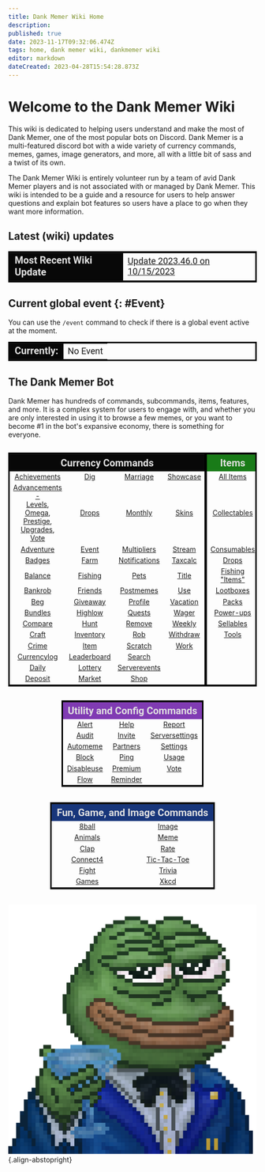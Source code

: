 ```yaml
---
title: Dank Memer Wiki Home
description: 
published: true
date: 2023-11-17T09:32:06.474Z
tags: home, dank memer wiki, dankmemer wiki
editor: markdown
dateCreated: 2023-04-28T15:54:28.873Z
---
```


# Welcome to the Dank Memer Wiki


This wiki is dedicated to helping users understand and make the most of Dank Memer, one of the most popular bots on Discord. Dank Memer is a multi-featured discord bot with a wide variety of currency commands, memes, games, image generators, and more, all with a little bit of sass and a twist of its own.

The Dank Memer Wiki is entirely volunteer run by a team of avid Dank Memer players and is not associated with or managed by Dank Memer. This wiki is intended to be a guide and a resource for users to help answer questions and explain bot features so users have a place to go when they want more information.

## Latest (wiki) updates

<center>

  <table style ="border: solid #000000; word-wrap: break-word;">
  <td style="background-color:#080808; color:#E0E0E0; font: 20px Roboto; font-weight: bold;">Most Recent Wiki Update</td>
      <td style="font: 18px Roboto"> <a href="https://dankmemer.lol/changelog" target="_blank">Update 2023.46.0 on 10/15/2023</a></td>
  </table>

</center>

## Current global event {: #Event}

You can use the `/event` command to check if there is a global event active at the moment.
<center>

  <table style ="border: solid #000000; word-wrap: break-word;">
  <td style="background-color:#080808; color:#E0E0E0; font: 20px Roboto; font-weight: bold;">Currently: </td>
      <td style="font: 18px Roboto">No Event </td>
  </table>

</center>

## The Dank Memer Bot
Dank Memer has hundreds of commands, subcommands, items, features, and more. It is a complex system for users to engage with, and whether you are only interested in using it to browse a few memes, or you want to become #1 in the bot's expansive economy, there is something for everyone.
<br>


<div style="overflow-x: auto;">
  <center>
    <table style ="border: solid #000000; word-wrap: break-word;">
   <tr style="background-color:#080808">
      <th style="background-color:#080808; color:#E0E0E0; font: 20px Roboto; font-weight: bold;" colspan="4">Currency Commands</th>
      <th style="background-color:#197b18; color:#E0E0E0; font: 20px Roboto; font-weight: bold;; border-left: 5px solid #000000;" >Items</th>
      </tr>
<tr align=center>
    <td><a href="/Bot-features/Currency-Commands/Achievements" target="_blank">Achievements</a></td>
  	<td><a href="/Bot-features/Currency-Commands/Grind-Commands#Dig" target="_blank">Dig</a></td>
    <td><a href="/Bot-features/Currency-Commands/Marriage" target="_blank">Marriage</a></td>
    <td><a href="/Bot-features/Currency-Commands/Basic-Commands/Profile#Showcase" target="_blank">Showcase</a></td>
  <td style="border-left: 5px solid #000000;" cellspacing="0"><a href="/Items/All-items" target="_blank">All Items</a></td>
</tr>
<tr align=center>
    <td><a href="/Bot-features/Currency-Commands/Advancements" target="_blank">Advancements -</a> <br><a href="/Bot-features/Currency-Commands/Advancements#LevelRewards" target="_blank">Levels</a>, <a href="/Bot-features/Currency-Commands/Advancements#Omega" target="_blank">Omega</a>,<br>  <a href="/Bot-features/Currency-Commands/Advancements#Prestige" target="_blank">Prestige</a>, <br> <a href="/Bot-features/Currency-Commands/Advancements/Upgrades" target="_blank">Upgrades</a>, <a href="/Bot-features/Currency-Commands/Advancements#Vote" target="_blank"> Vote</a></td>
  	<td><a href="/Items/Drops" target="_blank">Drops</a></td>
    <td><a href="/Bot-features/Currency-Commands/Advancements/Upgrades#Monthly" target="_blank">Monthly</a></td>
    <td><a href="/Bot-features/Currency-Commands/Skins" target="_blank">Skins</a></td>
  <td style="border-left: 5px solid #000000;"><a href="/Items/Collectables" target="_blank">Collectables</a></td>
</tr>
<tr align=center>
    <td><a href="/Bot-features/Currency-Commands/Adventure" target="_blank">Adventure</a></td>
  	<td><a href="/home#Event" target="_blank">Event</a></td>
    <td><a href="/Bot-features/Currency-Commands/Multipliers" target="_blank">Multipliers</a></td>
    <td><a href="/Bot-features/Currency-Commands/Grind-Commands#Stream" target="_blank">Stream</a></td>
  <td style="border-left: 5px solid #000000;"><a href="/Items/Consumables" target="_blank">Consumables</a></td>
</tr>
<tr align=center>
    <td><a href="/Bot-features/Currency-Commands/Badges" target="_blank">Badges</a></td>
  	<td><a href="/Bot-features/Currency-Commands/Farm" target="_blank">Farm</a></td>
    <td><a href="/Bot-features/Currency-Commands/Basic-Commands#Notifications" target="_blank">Notifications</a></td>
    <td><a href="/Bot-features/Utility-and-Config-Commands/Utility-Commands#Taxcalc" target="_blank">Taxcalc</a></td>
  <td style="border-left: 5px solid #000000;"><a href="/Items/Drops" target="_blank">Drops</a></td>
</tr>
<tr align=center>
    <td><a href="/Bot-features/Currency-Commands/Basic-Commands#Balance" target="_blank">Balance</a></td>
  	<td><a href="/Bot-features/Currency-Commands/Grind-Commands/Fishing" target="_blank">Fishing</a></td>
    <td><a href="/Bot-features/Currency-Commands/Pets" target="_blank">Pets</a></td>
    <td><a href="/Bot-features/Currency-Commands/Basic-Commands/Profile/Title" target="_blank">Title</a></td>
  <td style="border-left: 5px solid #000000;"><a href="/Items/Fishing" target="_blank">Fishing "Items"</a></td>
</tr>
<tr align=center>
    <td><a href="/Bot-features/Currency-Commands/Rob-and-Heist#Bankrob" target="_blank">Bankrob</a></td>
  	<td><a href="/Bot-features/Currency-Commands/Friends" target="_blank">Friends</a></td>
    <td><a href="/Bot-features/Currency-Commands/Grind-Commands#Postmemes" target="_blank">Postmemes</a></td>
    <td><a href="/Bot-features/Currency-Commands/Basic-Commands#Use" target="_blank">Use</a></td>
  <td style="border-left: 5px solid #000000;"><a href="/Items/Lootboxes" target="_blank">Lootboxes</a></td>
</tr>
<tr align=center>
    <td><a href="/Bot-features/Currency-Commands/Grind-Commands#Beg" target="_blank">Beg</a></td>
  	<td><a href="/Bot-features/Currency-Commands/Serverevents-and-Giveaways#Giveaways" target="_blank">Giveaway</a></td>
    <td><a href="/Bot-features/Currency-Commands/Basic-Commands/Profile" target="_blank">Profile</a></td>
    <td><a href="/Bot-features/Currency-Commands/Basic-Commands#Vacation" target="_blank">Vacation</a></td>
  <td style="border-left: 5px solid #000000;"><a href="/Items/Packs" target="_blank">Packs</a></td>
</tr>
<tr align=center>
    <td><a href="/Bot-features/Currency-Commands/Bundles" target="_blank">Bundles</a></td>
  	<td><a href="/Bot-features/Currency-Commands/Grind-Commands#Highlow" target="_blank">Highlow</a></td>
    <td><a href="/Bot-features/Currency-Commands/Quests" target="_blank">Quests</a></td>
    <td><a href="/Bot-features/Fun-Games-Image/Games-and-Wagers#Wagers" target="_blank">Wager</a></td>
  <td style="border-left: 5px solid #000000;"><a href="/Items/Power-ups" target="_blank">Power-ups</a></td>
</tr>
<tr align=center>
    <td><a href="/Bot-features/Fun-Games-Image/Fun-and-Images#Compare" target="_blank">Compare</a></td>
  	<td><a href="/Bot-features/Currency-Commands/Grind-Commands#Hunt" target="_blank">Hunt</a></td>
    <td><a href="/Bot-features/Currency-Commands/Basic-Commands#Remove" target="_blank">Remove</a></td>
    <td><a href="/About-Dank-Memer/Premium-users#Weekly" target="_blank">Weekly</a></td>
  <td style="border-left: 5px solid #000000;"><a href="/Items/Sellables" target="_blank">Sellables</a></td>
</tr>
<tr align=center>
    <td><a href="/Bot-features/Currency-Commands/Basic-Commands#Craft" target="_blank">Craft</a></td>
  	<td><a href="/Bot-features/Currency-Commands/Basic-Commands#Inventory" target="_blank">Inventory</a></td>
    <td><a href="/Bot-features/Currency-Commands/Rob-and-Heist#Rob" target="_blank">Rob</a></td>
    <td><a href="/Bot-features/Currency-Commands/Basic-Commands#Withdraw" target="_blank">Withdraw</a></td>
  <td style="border-left: 5px solid #000000;"><a href="/Items/Tools" target="_blank">Tools</a></td>
</tr>
<tr align=center>
    <td><a href="/Bot-features/Currency-Commands/Grind-Commands#Crime" target="_blank">Crime</a></td>
  	<td><a href="/Bot-features/Currency-Commands/Basic-Commands#Item" target="_blank">Item</a></td>
    <td><a href="/Bot-features/Currency-Commands/Grind-Commands#Scratch" target="_blank">Scratch</a></td>
    <td><a href="/Bot-features/Currency-Commands/Work" target="_blank">Work</a></td>
  <td style="border-left: 5px solid #000000;"></td>
</tr>
<tr align=center>
    <td><a href="/Bot-features/Currency-Commands/Basic-Commands#Currencylog" target="_blank">Currencylog</a></td>
  	<td><a href="/Bot-features/Currency-Commands/Leaderboards" target="_blank">Leaderboard</a></td>
    <td><a href="/Bot-features/Currency-Commands/Grind-Commands#Search" target="_blank">Search</a></td>
    <td></td>
  <td style="border-left: 5px solid #000000;"></td>
</tr>
<tr align=center>
    <td><a href="/Bot-features/Currency-Commands/Basic-Commands#Daily" target="_blank">Daily</a></td>
  	<td><a href="/Bot-features/Currency-Commands/Lotteries" target="_blank">Lottery</a></td>
    <td><a href="/Bot-features/Currency-Commands/Serverevents-and-Giveaways#Serverevents" target="_blank">Serverevents</a></td>
    <td></td>
  <td style="border-left: 5px solid #000000;"></td>
</tr>
<tr align=center>
  	<td><a href="/Bot-features/Currency-Commands/Basic-Commands#Deposit" target="_blank">Deposit</a></td>
  	<td><a href="/Bot-features/Currency-Commands/Market" target="_blank">Market</a></td>
  	<td><a href="/Bot-features/Currency-Commands/Basic-Commands#Shop" target="_blank">Shop</a></td>
  	<td></td>
  <td style="border-left: 5px solid #000000;"></td>
</tr>
  </table>
  </center>
 
<body>
  <center>
     <div style="display: inline-block;">
      <table style= "border: solid #000000;">
      <tr style="background-color:#803bb3">
        <th style="background-color:#803bb3; color:#E0E0E0; font: 20px Roboto; font-weight: bold;" colspan="3" cellspacing="0">Utility and Config Commands</th>
        </tr>
<tr align="center">
    <td><a href="/Bot-features/Utility-and-Config-Commands/Config-Commands#Alert" target="_blank">Alert</a></td>
  	<td><a href="/Resources/help" target="_blank">Help</a></td>
    <td><a href="/Resources/Reports-and-appeals" target="_blank">Report</a></td>
</tr>
<tr align=center>
    <td><a href="/Bot-features/Utility-and-Config-Commands/Config-Commands#Audit" target="_blank">Audit</a></td>
  	<td><a href="/Bot-features/Utility-and-Config-Commands/Utility-Commands#Invite" target="_blank">Invite</a></td>
    <td><a href="/Bot-features/Utility-and-Config-Commands/Config-Commands#ServerSettings" target="_blank">Serversettings</a></td>
</tr>
<tr align=center>
    <td><a href="/Bot-features/Utility-and-Config-Commands/Config-Commands#Automeme" target="_blank">Automeme</a></td>
  	<td><a href="/About-Dank-Memer/About-the-bot#Partners" target="_blank">Partners</a></td>
    <td><a href="/Bot-features/Utility-and-Config-Commands/Config-Commands#Settings" target="_blank">Settings</a></td>
</tr>
<tr align=center>
    <td><a href="/Bot-features/Utility-and-Config-Commands/Config-Commands#Block" target="_blank">Block</a></td>
  	<td><a href="/Bot-features/Utility-and-Config-Commands/Utility-Commands#Ping" target="_blank">Ping</a></td>
    <td><a href="/Bot-features/Utility-and-Config-Commands/Utility-Commands#Usage" target="_blank">Usage</a></td>
</tr>
<tr align=center>
    <td><a href="/Bot-features/Utility-and-Config-Commands/Config-Commands#Disableuse" target="_blank">Disableuse</a></td>
  	<td><a href="/About-Dank-Memer/Premium-users#PremiumCommands" target="_blank">Premium</a></td>
    <td><a href="/About-Dank-Memer/Vote" target="_blank">Vote</a></td>
</tr>
<tr align=center>
    <td><a href="/Bot-features/Utility-and-Config-Commands/Config-Commands#Flow" target="_blank">Flow</a></td>
  	<td><a href="/Bot-features/Utility-and-Config-Commands/Utility-Commands#Reminders" target="_blank">Reminder</a></td>
    <td></td>
</tr>
   </table>
 </div>
      <div style="display: inline-block;">
        <table align="center" style= "border: solid #000000;">
    <tr style="background-color:#18367b">
      <th style="background-color:#18367b; color:#E0E0E0; font: 20px Roboto; font-weight: bold;" colspan="2" cellspacing="0">Fun, Game, and Image Commands</th>
          </tr>
<tr align= "center">
    <td><a href="/Bot-features/Fun-Games-Image/Fun-and-Images#8ball" target="_blank">8ball</a></td>
  	<td><a href="/Bot-features/Fun-Games-Image/Fun-and-Images#Image" target="_blank">Image</a></td>
</tr>
<tr align="center">
    <td><a href="/Bot-features/Fun-Games-Image/Fun-and-Images#Animals" target="_blank">Animals</a></td>
  	<td><a href="/Bot-features/Fun-Games-Image/Fun-and-Images#Meme" target="_blank">Meme</a></td>
</tr>
<tr align= "center">
    <td><a href="/Bot-features/Fun-Games-Image/Fun-and-Images#Clap" target="_blank">Clap</a></td>
  	<td><a href="/Bot-features/Fun-Games-Image/Fun-and-Images#Rate" target="_blank">Rate</a></td>
</tr>
<tr align= "center">
    <td><a href="/Bot-features/Fun-Games-Image/Games-and-Wagers#Connect4" target="_blank">Connect4</a></td>
  	<td><a href=" /Bot-features/Fun-Games-Image/Games-and-Wagers#TTT" target="_blank">Tic-Tac-Toe</a></td>
</tr>
<tr align= "center">
    <td><a href="/Bot-features/Fun-Games-Image/Games-and-Wagers#Fight" target="_blank">Fight</a></td>
  	<td><a href="/Bot-features/Fun-Games-Image/Fun-and-Images#Trivia" target="_blank">Trivia</a></td>
</tr>
   <tr align= "center">
     <td><a href="/Bot-features/Fun-Games-Image/Games-and-Wagers#Games" target="_blank">Games</a></td>
     <td><a href="/Bot-features/Fun-Games-Image/Fun-and-Images#Xkcd" target="_blank">Xkcd</a></td>
   </tr>
</table>
      </div>
  </center>
</body>

![Wiki.js](/dank-memer-logo.png){.align-abstopright}